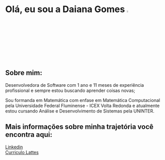 # Olá, eu sou a Daiana Gomes <img src="https://user-images.githubusercontent.com/123089993/232804015-1dd57125-93c4-461c-a11c-1d62d2160d16.gif" width="4%">



## Sobre mim:
Desenvolvedora de Software com 1 ano e 11 meses de experiência profissional e sempre estou buscando aprender coisas novas;

Sou formanda em Matemática com enfase em Matemática Computacional pela Universidade Federal Fluminense - ICEX Volta Redonda e atualmente estou cursando Análise e Desenvolvimento de Sistemas pela UNINTER.


## Mais informações sobre minha trajetória você encontra aqui:
[Linkedin](https://www.linkedin.com/in/daianagomes/) </br>
[Curriculo Lattes](http://lattes.cnpq.br/2831690283116015)</br>




